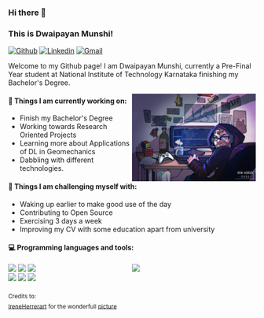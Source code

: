 ### Hi there 👋 
### This is Dwaipayan Munshi!

[![Github](https://img.shields.io/badge/-Github-000?style=flat&logo=Github&logoColor=white)](https://github.com/dwaipayan05)
[![Linkedin](https://img.shields.io/badge/-LinkedIn-blue?style=flat&logo=Linkedin&logoColor=white)](https://www.linkedin.com/in/dwaipayan-munshi-110429192/)
[![Gmail](https://img.shields.io/badge/-Gmail-c14438?style=flat&logo=Gmail&logoColor=white)](mailto:dwaipayanmunshi2001@gmail.com)

Welcome to my Github page! I am Dwaipayan Munshi, currently a Pre-Final Year student at National Institute of Technology Karnataka finishing my Bachelor's Degree.

<img align="right" alt="img" src="https://github.com/FernandoRoldan93/FernandoRoldan93/blob/master/cover_image.jpg" width="50%" height="auto" />


#### 🌱 Things I am currently working on: 
- Finish my Bachelor's Degree
- Working towards Research Oriented Projects
- Learning more about Applications of DL in Geomechanics
- Dabbling with different technologies.

#### :muscle: Things I am challenging myself with:
- Waking up earlier to make good use of the day
- Contributing to Open Source
- Exercising 3 days a week
- Improving my CV with some education apart from university

#### :computer: Programming languages and tools: 
<p>
	<img width="50%" align="right" src="https://github-readme-stats.vercel.app/api?username=dwaipayan05&show_icons=true&hide_border=true" />

<code><img width="10%" src="https://www.vectorlogo.zone/logos/git-scm/git-scm-ar21.svg"></code>
<code><img width="10%" src="https://www.vectorlogo.zone/logos/python/python-ar21.svg"></code>
<code><img width="8%" src="https://www.vectorlogo.zone/logos/djangoproject/djangoproject-ar21.svg"></code>
<br />
<code><img width="10%" src="https://www.vectorlogo.zone/logos/numpy/numpy-ar21.svg"></code>
<code><img width="10%" src="https://www.vectorlogo.zone/logos/tensorflow/tensorflow-ar21.svg"></code>
<code><img width="10%" src="https://www.vectorlogo.zone/logos/linuxfoundation/linuxfoundation-ar21.svg"></code>
</p>

<sub>Credits to: <br/>[IreneHerrerart](https://www.artstation.com/ireneherrera) for the wonderfull [picture](https://github.com/FernandoRoldan93/FernandoRoldan93/blob/master/cover_image.jpg)</sub>
